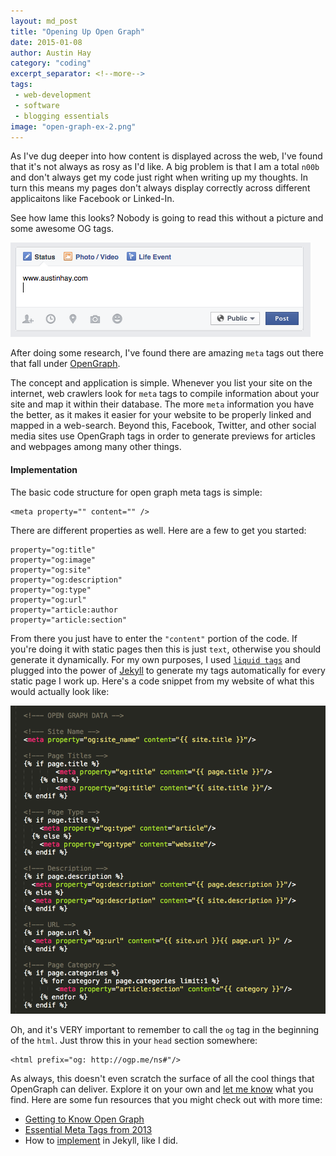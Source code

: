 ```yaml
---
layout: md_post
title: "Opening Up Open Graph"
date: 2015-01-08
author: Austin Hay
category: "coding"
excerpt_separator: <!--more-->
tags:
 - web-development
 - software
 - blogging essentials
image: "open-graph-ex-2.png"
---
```


As I've dug deeper into how content is displayed across the web, I've found that it's not always as rosy as I'd like. A big problem is that I am a total ```n00b``` and don't always get my code just right when writing up my thoughts. In turn this means my pages don't always display correctly across different applicaitons like Facebook or Linked-In. 

<!--more-->

See how lame this looks? Nobody is going to read this without a picture and some awesome OG tags.

![alt text](/images/blogs/open-graph-ex-1.png)

After doing some research, I've found there are amazing ```meta``` tags out there that fall under [OpenGraph](http://ogp.me/).

The concept and application is simple. Whenever you list your site on the internet, web crawlers look for ```meta``` tags to compile information about your site and map it within their database. The more ```meta``` information you have the better, as it makes it easier for your website to be properly linked and mapped in a web-search. Beyond this, Facebook, Twitter, and other social media sites use OpenGraph tags in order to generate previews for articles and webpages among many other things. 

#### Implementation ####

The basic code structure for open graph meta tags is simple:

    <meta property="" content="" />
    
There are different properties as well. Here are a few to get you started:

    property="og:title"
    property="og:image" 
    property="og:site"
    property="og:description"
    property="og:type"
    property="og:url"
    property="article:author
    property="article:section"

From there you just have to enter the ```"content"``` portion of the code. If you're doing it with static pages then this is just ```text```, otherwise you should generate it dynamically. For my own purposes, I used [```liquid tags```](http://docs.shopify.com/themes/liquid-documentation/basics) and plugged into the power of [Jekyll](http://jekyllrb.com/) to generate my tags automatically for every static page I work up. Here's a code snippet from my website of what this would actually look like:

![alt text](/images/blogs/open-graph-ex-2.png)

Oh, and it's VERY important to remember to call the ```og``` tag in the beginning of the ```html```. Just throw this in your ```head``` section somewhere:

    <html prefix="og: http://ogp.me/ns#"/>

As always, this doesn't even scratch the surface of all the cool things that OpenGraph can deliver. Explore it on your own and [let me know](http://www.austinhay.com/contact) what you find. Here are some fun resources that you might check out with more time:

* [Getting to Know Open Graph](https://www.gavick.com/blog/controlling-facebook-link-previews-and-getting-to-know-open-graph)
* [Essential Meta Tags from 2013](http://www.iacquire.com/blog/18-meta-tags-every-webpage-should-have-in-2013)
* How to [implement](http://davidensinger.com/2013/04/adding-open-graph-tags-to-jekyll/) in Jekyll, like I did.







 
